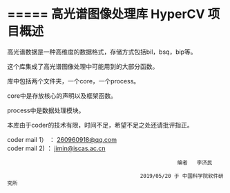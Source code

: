 
=====
高光谱图像处理库 HyperCV 项目概述
=====

高光谱数据是一种高维度的数据格式，存储方式包括bil，bsq，bip等。

这个库集成了高光谱图像处理中可能用到的大部分函数。

库中包括两个文件夹，一个core，一个process。

core中是存放核心的声明以及框架函数。

process中是数据处理模块。

本库由于coder的技术有限，时间不足，希望不足之处还请批评指正。

coder mail 1） ： 260960918@qq.com  
coder mail 2)  ： jimin@iscas.ac.cn
 

                                                           编者   李济民

			                                   2019/05/20 于 中国科学院软件研究所